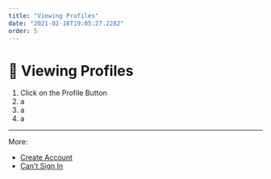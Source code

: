 ```yaml
---
title: "Viewing Profiles"
date: "2021-02-18T19:05:27.2282"
order: 5
---
```


# 🧐 Viewing Profiles

1. Click on the Profile Button
2. a
3. a
4. a

---

More:

- [Create Account](/manual/CreateAccount)
- [Can't Sign In](/manual/CantSignIn)
